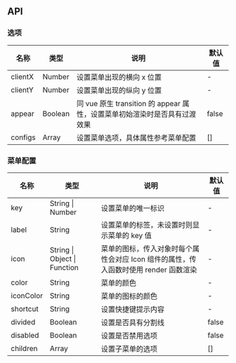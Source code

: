 ## API

### 选项

| 名称    | 类型    | 说明                                                                      | 默认值 |
| ------- | ------- | ------------------------------------------------------------------------- | ------ |
| clientX | Number  | 设置菜单出现的横向 x 位置                                                 | -      |
| clientY | Number  | 设置菜单出现的纵向 y 位置                                                 | -      |
| appear  | Boolean | 同 vue 原生 transition 的 appear 属性，设置菜单初始渲染时是否具有过渡效果 | false  |
| configs | Array   | 设置菜单选项，具体属性参考菜单配置                                        | []     |

### 菜单配置

| 名称      | 类型                         | 说明                                                                                 | 默认值 |
| --------- | ---------------------------- | ------------------------------------------------------------------------------------ | ------ |
| key       | String \| Number             | 设置菜单的唯一标识                                                                   | -      |
| label     | String                       | 设置菜单的标签，未设置时则显示菜单的 key 值                                          | -      |
| icon      | String \| Object \| Function | 菜单的图标，传入对象时每个属性会对应 Icon 组件的属性，传入函数时使用 render 函数渲染 | -      |
| color     | String                       | 菜单的颜色                                                                           | -      |
| iconColor | String                       | 菜单的图标的颜色                                                                     | -      |
| shortcut  | String                       | 设置快捷键提示内容                                                                   | -      |
| divided   | Boolean                      | 设置是否具有分割线                                                                   | false  |
| disabled  | Boolean                      | 设置是否禁用选项                                                                     | false  |
| children  | Array                        | 设置子菜单的选项                                                                     | []     |
